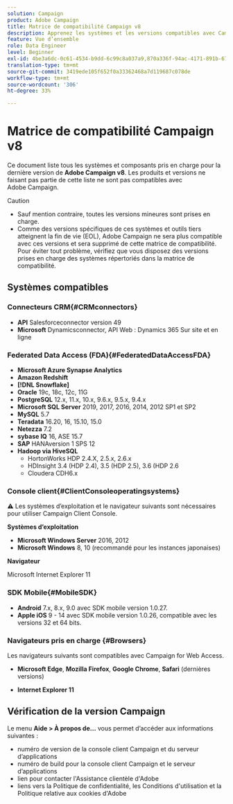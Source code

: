 ```yaml
---
solution: Campaign
product: Adobe Campaign
title: Matrice de compatibilité Campaign v8
description: Apprenez les systèmes et les versions compatibles avec Campaign v8
feature: Vue d’ensemble
role: Data Engineer
level: Beginner
exl-id: 4be3a6dc-0c61-4534-b9dd-6c99c8a037a9,870a336f-94ac-4171-891b-67614feef6ef,bebdd930-c7f6-4629-a489-3c704b33f058,d493e613-eb61-43b1-9c6d-1bd881af0734
translation-type: tm+mt
source-git-commit: 3419ede105f652f0a33362468a7d119687c078de
workflow-type: tm+mt
source-wordcount: '306'
ht-degree: 33%

---
```


# Matrice de compatibilité Campaign v8

Ce document liste tous les systèmes et composants pris en charge pour la dernière version de **Adobe Campaign v8**. Les produits et versions ne faisant pas partie de cette liste ne sont pas compatibles avec Adobe Campaign.

>[!CAUTION]
>
>* Sauf mention contraire, toutes les versions mineures sont prises en charge.
>* Comme des versions spécifiques de ces systèmes et outils tiers atteignent la fin de vie (EOL), Adobe Campaign ne sera plus compatible avec ces versions et sera supprimé de cette matrice de compatibilité. Pour éviter tout problème, vérifiez que vous disposez des versions prises en charge des systèmes répertoriés dans la matrice de compatibilité.


## Systèmes compatibles

### Connecteurs CRM{#CRMconnectors}

* **API** Salesforceconnector version 49
* **Microsoft** Dynamicsconnector, API Web : Dynamics 365 Sur site et en ligne

### Federated Data Access (FDA){#FederatedDataAccessFDA}

* **Microsoft Azure Synapse Analytics**
* **Amazon Redshift**
* **[!DNL Snowflake]**
* **Oracle** 19c, 18c, 12c, 11G
* **PostgreSQL** 12.x, 11.x, 10.x, 9.6.x, 9.5.x, 9.4.x
* **Microsoft SQL Server** 2019, 2017, 2016, 2014, 2012 SP1 et SP2
* **MySQL** 5.7
* **Teradata** 16.20, 16, 15.10, 15.0
* **Netezza**  7.2
* **sybase IQ** 16, ASE 15.7
* **SAP** HANAversion 1 SPS 12
* **Hadoop via HiveSQL**
   * HortonWorks HDP 2.4.X, 2.5.x, 2.6.x
   * HDInsight 3.4 (HDP 2.4), 3.5 (HDP 2.5), 3.6 (HDP 2.6
   * Cloudera CDH6.x

### Console client{#ClientConsoleoperatingsystems}

:warning: Les systèmes d’exploitation et le navigateur suivants sont nécessaires pour utiliser Campaign Client Console.

**Systèmes d’exploitation**

* **Microsoft Windows Server** 2016, 2012
* **Microsoft Windows** 8, 10 (recommandé pour les instances japonaises)

**Navigateur**

Microsoft Internet Explorer 11

### SDK Mobile{#MobileSDK}

* **Android** 7.x, 8.x, 9.0 avec SDK mobile version 1.0.27.
* **Apple iOS** 9 - 14 avec SDK mobile version 1.0.26, compatible avec les versions 32 et 64 bits.

### Navigateurs pris en charge {#Browsers}

Les navigateurs suivants sont compatibles avec Campaign for Web Access.

* **Microsoft Edge**,  **Mozilla Firefox**,  **Google Chrome**,  **Safari**  (dernières versions)

* **Internet Explorer 11**

## Vérification de la version Campaign

Le menu **Aide > À propos de...** vous permet d’accéder aux informations suivantes :

* numéro de version de la console client Campaign et du serveur d’applications
* numéro de build pour la console client Campaign et le serveur d’applications
* lien pour contacter l&#39;Assistance clientèle d&#39;Adobe
* liens vers la Politique de confidentialité, les Conditions d&#39;utilisation et la Politique relative aux cookies d&#39;Adobe
